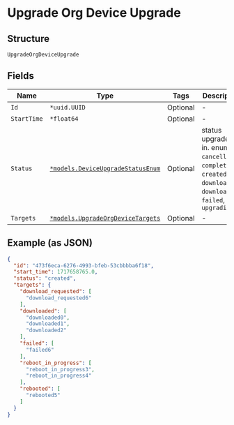 
# Upgrade Org Device Upgrade

## Structure

`UpgradeOrgDeviceUpgrade`

## Fields

| Name | Type | Tags | Description |
|  --- | --- | --- | --- |
| `Id` | `*uuid.UUID` | Optional | - |
| `StartTime` | `*float64` | Optional | - |
| `Status` | [`*models.DeviceUpgradeStatusEnum`](../../doc/models/device-upgrade-status-enum.md) | Optional | status upgrade is in. enum: `cancelled`, `completed`, `created`, `downloaded`, `downloading`, `failed`, `upgrading` |
| `Targets` | [`*models.UpgradeOrgDeviceTargets`](../../doc/models/upgrade-org-device-targets.md) | Optional | - |

## Example (as JSON)

```json
{
  "id": "473f6eca-6276-4993-bfeb-53cbbbba6f18",
  "start_time": 1717658765.0,
  "status": "created",
  "targets": {
    "download_requested": [
      "download_requested6"
    ],
    "downloaded": [
      "downloaded0",
      "downloaded1",
      "downloaded2"
    ],
    "failed": [
      "failed6"
    ],
    "reboot_in_progress": [
      "reboot_in_progress3",
      "reboot_in_progress4"
    ],
    "rebooted": [
      "rebooted5"
    ]
  }
}
```

